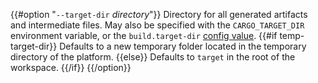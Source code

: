 {{#option "`--target-dir` _directory_"}}
Directory for all generated artifacts and intermediate files. May also be
specified with the `CARGO_TARGET_DIR` environment variable, or the
`build.target-dir` [config value](../reference/config.html).
{{#if temp-target-dir}} Defaults to a new temporary folder located in the
temporary directory of the platform.
{{else}} Defaults to `target` in the root of the workspace.
{{/if}}
{{/option}}
